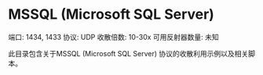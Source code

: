 # MSSQL (Microsoft SQL Server)

端口: 1434, 1433
协议: UDP
收散倍数: 10-30x
可用反射器数量: 未知

此目录包含关于MSSQL (Microsoft SQL Server) 协议的收散利用示例以及相关脚本。

